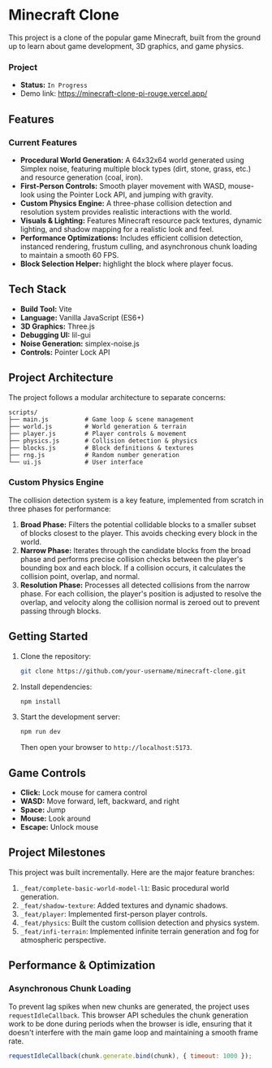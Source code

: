 # Minecraft Clone

This project is a clone of the popular game Minecraft, built from the ground up to learn about game development, 3D graphics, and game physics.

### Project

- **Status:** `In Progress`
- Demo link: https://minecraft-clone-pi-rouge.vercel.app/

## Features

### Current Features
- **Procedural World Generation:** A 64x32x64 world generated using Simplex noise, featuring multiple block types (dirt, stone, grass, etc.) and resource generation (coal, iron).
- **First-Person Controls:** Smooth player movement with WASD, mouse-look using the Pointer Lock API, and jumping with gravity.
- **Custom Physics Engine:** A three-phase collision detection and resolution system provides realistic interactions with the world.
- **Visuals & Lighting:** Features Minecraft resource pack textures, dynamic lighting, and shadow mapping for a realistic look and feel.
- **Performance Optimizations:** Includes efficient collision detection, instanced rendering, frustum culling, and asynchronous chunk loading to maintain a smooth 60 FPS.
- **Block Selection Helper:** highlight the block where player focus.


## Tech Stack

- **Build Tool:** Vite
- **Language:** Vanilla JavaScript (ES6+)
- **3D Graphics:** Three.js
- **Debugging UI:** lil-gui
- **Noise Generation:** simplex-noise.js
- **Controls:** Pointer Lock API

## Project Architecture

The project follows a modular architecture to separate concerns:

```
scripts/
├── main.js          # Game loop & scene management
├── world.js         # World generation & terrain
├── player.js        # Player controls & movement
├── physics.js       # Collision detection & physics
├── blocks.js        # Block definitions & textures
├── rng.js           # Random number generation
└── ui.js            # User interface
```

### Custom Physics Engine

The collision detection system is a key feature, implemented from scratch in three phases for performance:

1.  **Broad Phase:** Filters the potential collidable blocks to a smaller subset of blocks closest to the player. This avoids checking every block in the world.
2.  **Narrow Phase:** Iterates through the candidate blocks from the broad phase and performs precise collision checks between the player's bounding box and each block. If a collision occurs, it calculates the collision point, overlap, and normal.
3.  **Resolution Phase:** Processes all detected collisions from the narrow phase. For each collision, the player's position is adjusted to resolve the overlap, and velocity along the collision normal is zeroed out to prevent passing through blocks.

## Getting Started

1.  Clone the repository:
    ```sh
    git clone https://github.com/your-username/minecraft-clone.git
    ```
2.  Install dependencies:
    ```sh
    npm install
    ```
3.  Start the development server:
    ```sh
    npm run dev
    ```
    Then open your browser to `http://localhost:5173`.

## Game Controls

- **Click:** Lock mouse for camera control
- **WASD:** Move forward, left, backward, and right
- **Space:** Jump
- **Mouse:** Look around
- **Escape:** Unlock mouse

## Project Milestones

This project was built incrementally. Here are the major feature branches:

1.  `_feat/complete-basic-world-model-l1`: Basic procedural world generation.
2.  `_feat/shadow-texture`: Added textures and dynamic shadows.
3.  `_feat/player`: Implemented first-person player controls.
4.  `_feat/physics`: Built the custom collision detection and physics system.
5.  `_feat/infi-terrain`: Implemented infinite terrain generation and fog for atmospheric perspective.

## Performance & Optimization

### Asynchronous Chunk Loading

To prevent lag spikes when new chunks are generated, the project uses `requestIdleCallback`. This browser API schedules the chunk generation work to be done during periods when the browser is idle, ensuring that it doesn't interfere with the main game loop and maintaining a smooth frame rate.

```javascript
requestIdleCallback(chunk.generate.bind(chunk), { timeout: 1000 });
```
